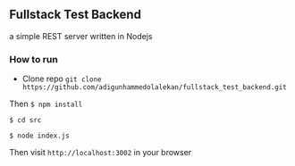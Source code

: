 ## Fullstack Test Backend
a simple REST server written in Nodejs

### How to run

* Clone repo
`git clone https://github.com/adigunhammedolalekan/fullstack_test_backend.git`

Then
`$ npm install`

`$ cd src`

`$ node index.js`

Then visit `http://localhost:3002` in your browser